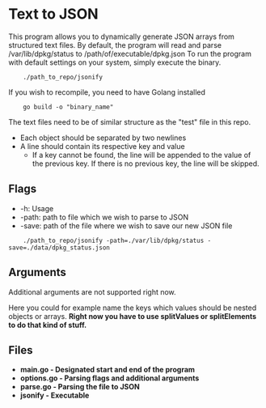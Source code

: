 # Text to JSON

This program allows you to dynamically generate JSON arrays from structured text files.
By default, the program will read and parse /var/lib/dpkg/status to /path/of/executable/dpkg.json
To run the program with default settings on your system, simply execute the binary.
```console
	./path_to_repo/jsonify
```

If you wish to recompile, you need to have Golang installed
```console
	go build -o "binary_name"
```

The text files need to be of similar structure as the "test" file in this repo.
*	Each object should be separated by two newlines
*	A line should contain its respective key and value
	*	If a key cannot be found, the line will be appended to the value of the previous key. If there is no previous key, the line will be skipped.

## Flags
*	-h: Usage
*	-path: path to file which we wish to parse to JSON
*	-save: path of the file where we wish to save our new JSON file
```console
	./path_to_repo/jsonify -path=./var/lib/dpkg/status -save=./data/dpkg_status.json
```

## Arguments
Additional arguments are not supported right now.

Here you could for example name the keys which values should be nested objects or arrays. <b>Right now you have to use splitValues or splitElements to do that kind of stuff<b>.

## Files
*	main.go	-	Designated start and end of the program
*	options.go	-	Parsing flags and additional arguments
*	parse.go	-	Parsing the file to JSON
*	jsonify	-	Executable
